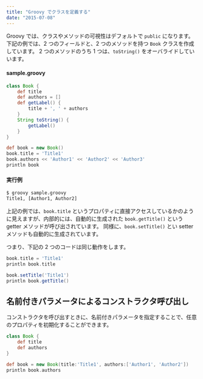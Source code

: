 ```yaml
---
title: "Groovy でクラスを定義する"
date: "2015-07-08"
---
```


Groovy では、クラスやメソッドの可視性はデフォルトで `public` になります。
下記の例では、2 つのフィールドと、2 つのメソッドを持つ `Book` クラスを作成しています。
2 つのメソッドのうち 1 つは、`toString()` をオーバライドしていいます。

#### sample.groovy

```groovy
class Book {
    def title
    def authors = []
    def getLabel() {
        title + ', ' + authors
    }
    String toString() {
        getLabel()
    }
}

def book = new Book()
book.title = 'Title1'
book.authors << 'Author1' << 'Author2' << 'Author3'
println book
```

#### 実行例

```sh
$ groovy sample.groovy
Title1, [Author1, Author2]
```

上記の例では、`book.title` というプロパティに直接アクセスしているかのように見えますが、内部的には、自動的に生成された `book.getTitle()` という getter メソッドが呼び出されています。
同様に、`book.setTitle()` とい setter メソッドも自動的に生成されています。

つまり、下記の 2 つのコードは同じ動作をします。

```groovy
book.title = 'Title1'
println book.title
```

```groovy
book.setTitle('Title1')
println book.getTitle()
```

名前付きパラメータによるコンストラクタ呼び出し
----

コンストラクタを呼び出すときに、名前付きパラメータを指定することで、任意のプロパティを初期化することができます。

```groovy
class Book {
    def title
    def authors
}

def book = new Book(title:'Title1', authors:['Author1', 'Author2'])
println book.authors
```

